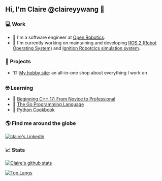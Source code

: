 ## Hi, I'm Claire @claireyywang 👋  
<!--
**claireyywang/claireyywang** is a ✨ _special_ ✨ repository because its `README.md` (this file) appears on your GitHub profile.

Here are some ideas to get you started:

- 🔭 I’m currently working on ...
- 🌱 I’m currently learning ...
- 👯 I’m looking to collaborate on ...
- 🤔 I’m looking for help with ...
- 💬 Ask me about ...
- 📫 How to reach me: ...
- 😄 Pronouns: ...
- ⚡ Fun fact: ...
--> 

### 💻 Work

- 🤖  I'm a software engineer at [Open Robotics](https://www.openrobotics.org/).
- 🔭  I'm currently working on maintaining and developing [ROS 2 (Robot Operating System)](https://github.com/ros2) and [Ignition Robotcics simulation system](https://github.com/ignitionrobotics). 

### 👷 Projects

- 🏗️ [My hobby site](www.clair3wang.com): an all-in-one shop about everything I work on

### 🤓 Learning

- 📙 [Beginning C++ 17: From Novice to Professional](https://www.amazon.com/Beginning-C-17-Novice-Professional/dp/1484233654)
- 📖 [The Go Programming Language](https://www.gopl.io/)
- 📕 [Python Cookbook](https://www.oreilly.com/library/view/python-cookbook-3rd/9781449357337/)

### 🌎 Find me around the globe

[![claire's LinkedIn](https://img.shields.io/badge/linkedin-%230077B5.svg?&style=for-the-badge&logo=linkedin&logoColor=white)](https://www.linkedin.com/in/claireyywang/)

### 📈 Stats

[![Claire's github stats](https://github-readme-stats.vercel.app/api?username=claireyywang&hide=stars&show_icons=true&theme=buefy)](https://github.com/anuraghazra/github-readme-stats)

[![Top Langs](https://github-readme-stats.vercel.app/api/top-langs/?username=claireyywang&layout=compact&theme=buefy)](https://github.com/anuraghazra/github-readme-stats)
